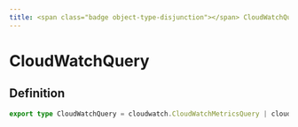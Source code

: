 ```yaml
---
title: <span class="badge object-type-disjunction"></span> CloudWatchQuery
---
```

# <span class="badge object-type-disjunction"></span> CloudWatchQuery

## Definition

```typescript
export type CloudWatchQuery = cloudwatch.CloudWatchMetricsQuery | cloudwatch.CloudWatchLogsQuery | cloudwatch.CloudWatchAnnotationQuery;

```

